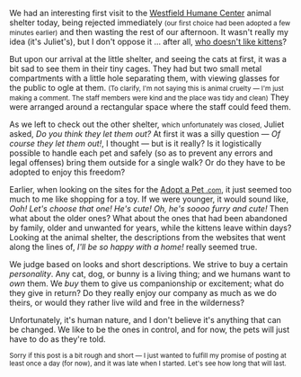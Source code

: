 We had an interesting first visit to the [Westfield Humane Center][1] animal shelter today, being rejected immediately <small>(our first choice had been adopted a few minutes earlier)</small> and then wasting the rest of our afternoon. It wasn't really my idea (it's Juliet's), but I don't oppose it … after all, [who doesn't like kittens][2]?

But upon our arrival at the little shelter, and seeing the cats at first, it was a bit sad to see them in their tiny cages. They had but two small metal compartments with a little hole separating them, with viewing glasses for the public to ogle at them. <small>(To clarify, I'm not saying this is animal cruelty — I'm just making a comment. The staff members were kind and the place was tidy and clean)</small> They were arranged around a rectangular space where the staff could feed them.

As we left to check out the other shelter, <small>which unfortunately was closed,</small> Juliet asked, *Do you think they let them out?* At first it was a silly question — *Of course they let them out!*, I thought — but is it really? Is it logistically possible to handle each pet and safely (so as to prevent any errors and legal offenses) bring them outside for a single walk? Or do they have to be adopted to enjoy this freedom?

Earlier, when looking on the sites for the [Adopt a Pet <small>.com</small>][3], it just seemed too much to me like shopping for a toy. If we were younger, it would sound like, *Ooh! Let's choose that one! He's cute! Oh, he's soooo furry and cute!* Then what about the older ones? What about the ones that had been abandoned by family, older and unwanted for years, while the kittens leave within days? Looking at the animal shelter, the descriptions from the websites that went along the lines of, *I'll be so happy with a home!* really seemed true.

We judge based on looks and short descriptions. We strive to buy a certain *personality*. Any cat, dog, or bunny is a living thing; and we humans want to *own* them. We *buy* them to give us companionship or excitement; what do they give in return? Do they really enjoy our company as much as we do theirs, or would they rather live wild and free in the wilderness?

Unfortunately, it's human nature, and I don't believe it's anything that can be changed. We like to be the ones in control, and for now, the pets will just have to do as they're told.

<small>Sorry if this post is a bit rough and short — I just wanted to fulfill my promise of posting at least once a day (for now), and it was late when I started. Let's see how long that will last.</small>

[1]: http://www.cthumane.org/site/c.8qLKK1MELjI2F/b.8649599/k.9F34/Westport_Shelter.htm
[2]: https://www.youtube.com/watch?v=L6EwZWWRA-U
[3]: http://www.cthumane.org/site/c.8qLKK1MELjI2F/b.7656869/k.BFDE/Home.htm%3ECT%20Humane%20Society%3C/a%3E%20and%20%3Ca%20href=